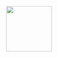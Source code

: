 <div id="sub" align="center">
  <img src="https://komarev.com/ghpvc/?username=HeartsOfStarWars&style=flat-square&color=blue" alt=""/>
</div>
<div id="hellothere" align="center">
  <img src="https://media.giphy.com/media/Nx0rz3jtxtEre/giphy.gif" width="120px"/>
</div>
